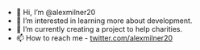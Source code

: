 - 👋 Hi, I’m @alexmilner20
- 👀 I’m interested in learning more about development.
- 🌱 I’m currently creating a project to help charities.
- 📫 How to reach me - [twitter.com/alexmilner20](https://www.twitter.com/alexmilner20)


